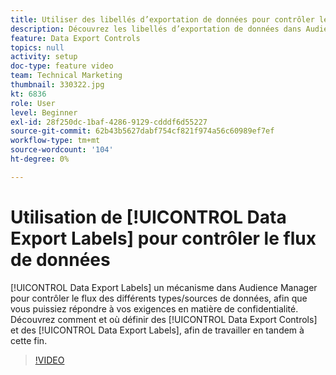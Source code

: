 ```yaml
---
title: Utiliser des libellés d’exportation de données pour contrôler le flux de données
description: Découvrez les libellés d’exportation de données dans Audience Manager. Ils vous offrent un mécanisme dans Audience Manager pour contrôler le flux de différents types/sources de données, afin que vous puissiez répondre à vos exigences en matière de confidentialité. Découvrez comment et où définir les contrôles d’exportation de données et les étiquettes d’exportation de données, afin de travailler en tandem à cette fin.
feature: Data Export Controls
topics: null
activity: setup
doc-type: feature video
team: Technical Marketing
thumbnail: 330322.jpg
kt: 6836
role: User
level: Beginner
exl-id: 28f250dc-1baf-4286-9129-cdddf6d55227
source-git-commit: 62b43b5627dabf754cf821f974a56c60989ef7ef
workflow-type: tm+mt
source-wordcount: '104'
ht-degree: 0%

---
```


# Utilisation de [!UICONTROL Data Export Labels] pour contrôler le flux de données

[!UICONTROL Data Export Labels] un mécanisme dans Audience Manager pour contrôler le flux des différents types/sources de données, afin que vous puissiez répondre à vos exigences en matière de confidentialité. Découvrez comment et où définir des [!UICONTROL Data Export Controls] et des [!UICONTROL Data Export Labels], afin de travailler en tandem à cette fin.

>[!VIDEO](https://video.tv.adobe.com/v/330322/?quality=12&learn=on)
